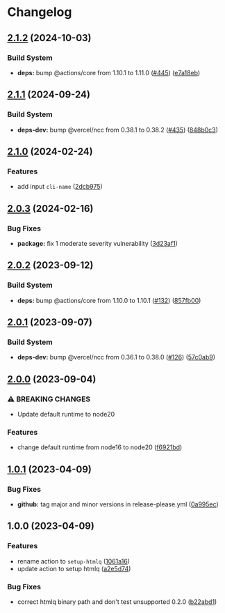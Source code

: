 # Changelog

## [2.1.2](https://github.com/remarkablemark/setup-htmlq/compare/v2.1.1...v2.1.2) (2024-10-03)


### Build System

* **deps:** bump @actions/core from 1.10.1 to 1.11.0 ([#445](https://github.com/remarkablemark/setup-htmlq/issues/445)) ([e7a18eb](https://github.com/remarkablemark/setup-htmlq/commit/e7a18eb1389d038949fb9074c61c4501024809bf))

## [2.1.1](https://github.com/remarkablemark/setup-htmlq/compare/v2.1.0...v2.1.1) (2024-09-24)


### Build System

* **deps-dev:** bump @vercel/ncc from 0.38.1 to 0.38.2 ([#435](https://github.com/remarkablemark/setup-htmlq/issues/435)) ([848b0c3](https://github.com/remarkablemark/setup-htmlq/commit/848b0c3233301b1b0da915815315f820e2413954))

## [2.1.0](https://github.com/remarkablemark/setup-htmlq/compare/v2.0.3...v2.1.0) (2024-02-24)


### Features

* add input `cli-name` ([2dcb975](https://github.com/remarkablemark/setup-htmlq/commit/2dcb975a8b59f5a26a91f073ebe5f5f896f7d589))

## [2.0.3](https://github.com/remarkablemark/setup-htmlq/compare/v2.0.2...v2.0.3) (2024-02-16)


### Bug Fixes

* **package:** fix 1 moderate severity vulnerability ([3d23af1](https://github.com/remarkablemark/setup-htmlq/commit/3d23af17aecae36a2a2463f0164231315fc144b2))

## [2.0.2](https://github.com/remarkablemark/setup-htmlq/compare/v2.0.1...v2.0.2) (2023-09-12)


### Build System

* **deps:** bump @actions/core from 1.10.0 to 1.10.1 ([#132](https://github.com/remarkablemark/setup-htmlq/issues/132)) ([857fb00](https://github.com/remarkablemark/setup-htmlq/commit/857fb00387df6d880f31281ee1b9f0f328aaac85))

## [2.0.1](https://github.com/remarkablemark/setup-htmlq/compare/v2.0.0...v2.0.1) (2023-09-07)


### Build System

* **deps-dev:** bump @vercel/ncc from 0.36.1 to 0.38.0 ([#126](https://github.com/remarkablemark/setup-htmlq/issues/126)) ([57c0ab9](https://github.com/remarkablemark/setup-htmlq/commit/57c0ab970ca5476f1f91995b0a2f44689fd7f745))

## [2.0.0](https://github.com/remarkablemark/setup-htmlq/compare/v1.0.1...v2.0.0) (2023-09-04)


### ⚠ BREAKING CHANGES

* Update default runtime to node20

### Features

* change default runtime from node16 to node20 ([f6921bd](https://github.com/remarkablemark/setup-htmlq/commit/f6921bdf25ec94850ebdcba972c18079c23f8ffc))

## [1.0.1](https://github.com/remarkablemark/setup-htmlq/compare/v1.0.0...v1.0.1) (2023-04-09)


### Bug Fixes

* **github:** tag major and minor versions in release-please.yml ([0a995ec](https://github.com/remarkablemark/setup-htmlq/commit/0a995ec1dfc9177bbb450f1539f5560a102ef9b5))

## 1.0.0 (2023-04-09)


### Features

* rename action to `setup-htmlq` ([1061a16](https://github.com/remarkablemark/setup-htmlq/commit/1061a16c6431e5f5016739321f676f295e2f0622))
* update action to setup htmlq ([a2e5d74](https://github.com/remarkablemark/setup-htmlq/commit/a2e5d7425dd02a86fa6b21abb84d999d300019fe))


### Bug Fixes

* correct htmlq binary path and don't test unsupported 0.2.0 ([b22abd1](https://github.com/remarkablemark/setup-htmlq/commit/b22abd1aba9f08d3e492efb2f05484a0ef046304))
